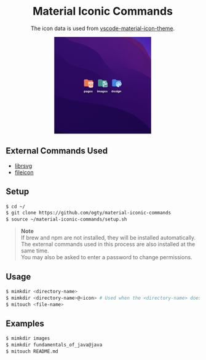 <h1 align="center">Material Iconic Commands</h1>

<p align="center">
  The icon data is used from <a href="https://github.com/PKief/vscode-material-icon-theme">vscode-material-icon-theme</a>.
</p>

<div align="center">
 <img src="./sample.png" alt="sample" width="50%" />
</div>

## External Commands Used

- [librsvg](https://wiki.gnome.org/Projects/LibRsvg)
- [fileicon](https://www.npmjs.com/package/fileicon)

## Setup

```zsh
$ cd ~/
$ git clone https://github.com/ogty/material-iconic-commands
$ source ~/material-iconic-commands/setup.sh
```

> **Note**  
> If brew and npm are not installed, they will be installed automatically.  
> The external commands used in this process are also installed at the same time.  
> You may also be asked to enter a password to change permissions.

## Usage

```zsh
$ mimkdir <directory-name>
$ mimkdir <directory-name>@<icon> # Used when the <directory-name> does not match the icon correspondence
$ mitouch <file-name>
```

## Examples

```zsh
$ mimkdir images
$ mimkdir fundamentals_of_java@java
$ mitouch README.md
```
